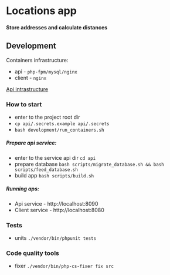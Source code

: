 # Locations app
#### Store addresses and calculate distances

## Development
Containers infrastructure:
* api - `php-fpm/mysql/nginx`
* client - `nginx`

[Api intrastructure](api/readme.md)

### How to start
* enter to the project root dir
* `cp api/.secrets.example api/.secrets`
* `bash development/run_containers.sh`

##### Prepare api service:
* enter to the service api dir `cd api`
* prepare database `bash scripts/migrate_database.sh && bash scripts/feed_database.sh`
* build app `bash scripts/build.sh`

##### Running aps:
* Api service - http://localhost:8090
* Client service - http://localhost:8080

### Tests
*  units `./vendor/bin/phpunit tests`

### Code quality tools
* fixer `./vendor/bin/php-cs-fixer fix src`
